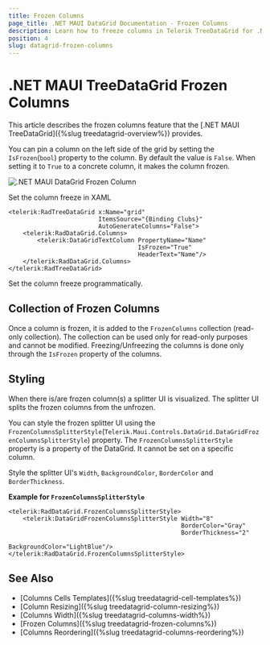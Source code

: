```yaml
---
title: Frozen Columns
page_title: .NET MAUI DataGrid Documentation - Frozen Columns
description: Learn how to freeze columns in Telerik TreeDataGrid for .NET MAUI.
position: 4
slug: datagrid-frozen-columns
---
```


# .NET MAUI TreeDataGrid Frozen Columns

This article describes the frozen columns feature that the [.NET MAUI TreeDataGrid]({%slug treedatagrid-overview%}) provides. 

You can pin a column on the left side of the grid by setting the `IsFrozen`(`bool`) property to the column. By default the value is `False`. When setting it to `True` to a concrete column, it makes the column frozen. 

![.NET MAUI DataGrid Frozen Column](../images/frozen-column.gif)

Set the column freeze in XAML

```XAML
<telerik:RadTreeDataGrid x:Name="grid" 
                         ItemsSource="{Binding Clubs}" 
                         AutoGenerateColumns="False">
    <telerik:RadDataGrid.Columns>
        <telerik:DataGridTextColumn PropertyName="Name" 
                                    IsFrozen="True"
                                    HeaderText="Name"/>
    </telerik:RadDataGrid.Columns>
</telerik:RadTreeDataGrid> 
```

Set the column freeze programmatically.

<snippet id='data-grid-frozen-columns-programmatically' />

## Collection of Frozen Columns

Once a column is frozen, it is added to the `FrozenColumns` collection (read-only collection). The collection can be used only for read-only purposes and cannot be modified. Freezing/Unfreezing the columns is done only through the `IsFrozen` property of the columns.

## Styling

When there is/are frozen column(s) a splitter UI is visualized. The splitter UI splits the frozen columns from the unfrozen. 

You can style the frozen splitter UI using the `FrozenColumnsSplitterStyle`(`Telerik.Maui.Controls.DataGrid.DataGridFrozenColumnsSplitterStyle`) property. The `FrozenColumnsSplitterStyle` property is a property of the DataGrid. It cannot be set on a specific column.

Style the splitter UI's `Width`, `BackgroundColor`, `BorderColor` and `BorderThickness`. 

**Example for `FrozenColumnsSplitterStyle`**

```XAML
<telerik:RadDataGrid.FrozenColumnsSplitterStyle>
    <telerik:DataGridFrozenColumnsSplitterStyle Width="8"
                                                BorderColor="Gray"
                                                BorderThickness="2"
                                                BackgroundColor="LightBlue"/>
</telerik:RadDataGrid.FrozenColumnsSplitterStyle>
```

## See Also

- [Columns Cells Templates]({%slug treedatagrid-cell-templates%})
- [Column Resizing]({%slug treedatagrid-column-resizing%})
- [Columns Width]({%slug treedatagrid-columns-width%})
- [Frozen Columns]({%slug treedatagrid-frozen-columns%})
- [Columns Reordering]({%slug treedatagrid-columns-reordering%})
